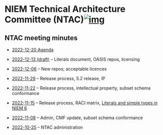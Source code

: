 # NIEM Technical Architecture Committee (NTAC)[![img](https://github.com/niemopen/oasis-open-project/raw/main/artwork/NIEM-NO-Logo-v5.png)](https://github.com/niemopen/oasis-open-project/blob/main/artwork/NIEM-NO-Logo-v5.png)

## NTAC meeting minutes

* [2022-12-20 Agenda](meetings/2022-12-20-agenda.md)

* [2022-12-13 (draft)](meetings/2022-12-13-minutes.md) – Literals document, OASIS repos, licensing

* [2022-12-06](meetings/2022-12-06-minutes.md) – New repos; acceptable licences

* [2022-11-29](meetings/2022-11-29-minutes.md) – Release process, 5.2 release, IP

* [2022-11-22](meetings/2022-11-22-minutes.md) – Release process, intellectual property, subset schema conformance

* [2022-11-15](meetings/2022-11-15-minutes.md) – Release process, RACI matrix, [Literals and simple types in NIEM 6](../documents/Literals-221124.md)

* [2022-11-08](meetings/2022-11-08-minutes.md) – Admin, CMF update, subset schema conformance

* [2022-10-25](meetings/2022-10-25-minutes.md) – NTAC administration
